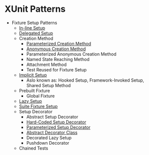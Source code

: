 # XUnit Patterns

- Fixture Setup Patterns
  - [In-line Setup](2020/04/20200401_In-line_Setup/test_knight.py)
  - [Delegated Setup](2020/04/20200402_Delegated_Setup/test_knight.py)
  - Creation Method
    - [Parameterized Creation Method](2020/04/20200403_Creation_Method/test_knight_parameterized_creation_method.py)
    - [Anonymous Creation Method](2020/04/20200403_Creation_Method/test_knight_anonymous_creation_method.py)
    - Parameterized Anonymous Creation Method
    - Named State Reaching Method
    - Attachment Method
    - Test Reused for Fixture Setup
  - [Implicit Setup](2020/04/20200404_Implicit_Setup/test_knight.py)
    - Aslo known as: Hooked Setup, Framework-Invoked Setup, Shared Setup Method
  - Prebuilt Fixture
    - Global Fixture
  - [Lazy Setup](2020/04/20200407_Lazy_Setup/test_knight.py)
  - [Suite Fixture Setup](2020/04/20200409_Suite_Fixture_Setup/test_knight.py)
  - Setup Decorator
    - Abstract Setup Decorator
    - [Hard-Coded Setup Decorator](2020/04/20200410_Hard-Coded_Setup_Decorator/src/test/java/Main.java)
    - [Parameterized Setup Decorator](2020/04/20200411_Parameterized_Setup_Decorator/src/test/java/Main.java)
    - [Abstract Decorator Class](2020/04/20200412_Abstract_Decorator_Class/src/test/java/Main.java)
    - Decorated Lazy Setup
    - Pushdown Decorator
  - Chained Tests
